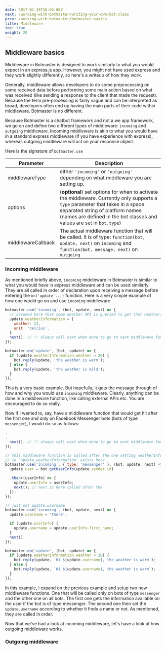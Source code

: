 ```yaml
---
date: 2017-01-16T16:56:06Z
next: /working-with-botmaster/writing-your-own-bot-class
prev: /working-with-botmaster/botmaster-basics
title: Middleware
toc: true
weight: 20
---
```


## Middleware basics

Middleware in Botmaster is designed to work similarly to  what you would expect in an express.js app. However, you might not have used express and they work slightly differently, so here's a writeup of how they work.

Generally, middleware allows developers to do some preprocessing on some received data before performing some main action based on what was received (like sending a response to the client that made the request). Because the term pre-processing is fairly vague and can be interpreted as broad, developers often end up having the main parts of their code within middleware. Botmaster is no different.

Because Botmaster is a chatbot framework and not a we app framework, we go on and define two different types of middleware: `incoming` and `outgoing` middleware. Incoming middleware is akin to what you would have in a standard express middleware (if you have experience with express), whereas outgoing middleware will act on your response object.

Here is the signature of `botmaster.use`

| Parameter | Description
|--- |---
| middlewareType  | either `'incoming'` or `'outgoing'` depending on what middleware you are setting up.
| options | (__optional__) set options for when to activate the middleware. Currently only supports a `type` parameter that takes in a space separated string of platform names (names are defined in the bot classes and values are set in `bot.type`)
| middlewareCallback | The actual middleware function that will be called. It is of type: `function(bot, update, next)` on `incoming` and `function(bot, message, next)` on `outgoing`

### Incoming middleware

As mentioned briefly above, `incoming` middleware in Botmaster is similar to what you would have in express middleware and can be used similarly. They are all called in order of declaration upon receiving a message before entering the `on('update'...)` function. Here is a very simple example of how one would go on and use `incoming` middleware:

```js
botmaster.use('incoming', (bot, update, next) => {
  // assumed here that some weather API is queried to get that weatherInformation
  update.weatherInformation = {
    weather: 23,
    unit: 'celcius',
  }
  next(); // !! always call next when done to go to next middleware function
});

botmaster.on('update', (bot, update) => {
  if (update.weatherInformation.weather > 20) {
    bot.reply(update, 'the weather is warm');
  } else {
    bot.reply(update, 'the weather is mild');
  }
});
```

This is a very basic example. But hopefully, it gets the message through of how and why you would use `incoming` middleware. Clearly, anything can be done in a middleware function, like calling external APIs etc. You are encouraged to do so really.

Now if I wanted to, say, have a middleware function that would get hit after the first one and only on Facebook Messenger bots (bots of type `messenger`), I would do so as follows:

```js
.
.
  next(); // !! always call next when done to go to next middleware function
});

// this middleware function is called after the one setting weatherInformation
// so `update.weatherInformation` exists here
botmaster.use('incoming', { type: 'messenger' }, (bot, update, next) => {
  update.user = bot.getUserInfo(update.sender.id)

  .then((userInfo) => {
    update.userInfo = userInfo;
    next(); // next is here called after the
  });
});

// just set update.username
botmaster.use('incoming', (bot, update, next) => {
  update.username = 'there';

  if (update.userInfo) {
    update.username = update.userInfo.first_name;
  }
  next();
});

botmaster.on('update', (bot, update) => {
  if (update.weatherInformation.weather > 20) {
    bot.reply(update, `Hi ${update.username}, the weather is warm`);
  } else {
    bot.reply(update, `Hi ${update.username}, the weather is warm`);
  }
});
```

In this example, I expand on the previous example and setup two new middleware functions. One that will be called only on bots of type `messenger` and the other one on all bots. The first one gets the information available on the user if the bot is of type messenger. The second one then set the `update.username` according to whether it finds a name or not. As mentioned, they are called in order.

Now that we've had a look at incoming middleware, let's have a look at how outgoing middleware works.

### Outgoing middleware
